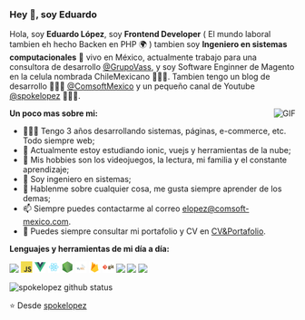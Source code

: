 ### Hey 👋, soy Eduardo

Hola, soy **Eduardo López**, soy **Frontend Developer** ( El mundo laboral tambien eh hecho Backen en PHP 🌍 ) tambien soy **Ingeniero en sistemas computacionales** 🚀 vivo en México, actualmente trabajo para una consultora de desarrollo [@GrupoVass](https://twitter.com/GrupoVASS), y soy Software Enginner de Magento en la celula nombrada ChileMexicano 🙍🏽‍♂️. Tambien tengo un blog de desarrollo 👨🏽‍💻 [@ComsoftMexico](https://www.comsoft-mexico.com/) y un pequeño canal de Youtube [@spokelopez](https://www.youtube.com/channel/UCzSSsHwz_fHf3Rdw0eQfBgg?view_as=subscriber) 👨🏽‍💼. 

  <img align="right" alt="GIF" src="https://i.pinimg.com/originals/e4/26/70/e426702edf874b181aced1e2fa5c6cde.gif" />

**Un poco mas sobre mi:**

- 👨🏽‍💻 Tengo 3 años desarrollando sistemas, páginas, e-commerce, etc. Todo siempre web;
- 🌱 Actualmente estoy estudiando ionic, vuejs y herramientas de la nube; 
- 🤔 Mis hobbies son los videojuegos, la lectura, mi familia y el constante aprendizaje;
- 💼 Soy ingeniero en sistemas;
- 💬 Hablenme sobre cualquier cosa, me gusta siempre aprender de los demas;
- 📫 Siempre puedes contactarme al correo elopez@comsoft-mexico.com.
- 📝 Puedes siempre consultar mi portafolio y CV en [CV&Portafolio](https://spokelopez.github.io/).


**Lenguajes y herramientas de mi día a día:**  

<code><img height="20" src="https://pytorch.org/assets/images/pytorch-logo.png"></code>
<code><img height="20" src="https://raw.githubusercontent.com/github/explore/80688e429a7d4ef2fca1e82350fe8e3517d3494d/topics/javascript/javascript.png"></code>
<code><img height="20" src="https://raw.githubusercontent.com/github/explore/80688e429a7d4ef2fca1e82350fe8e3517d3494d/topics/vue/vue.png"></code>
<code><img height="20" src="https://raw.githubusercontent.com/github/explore/80688e429a7d4ef2fca1e82350fe8e3517d3494d/topics/react/react.png"></code>
<code><img height="20" src="https://raw.githubusercontent.com/github/explore/80688e429a7d4ef2fca1e82350fe8e3517d3494d/topics/nodejs/nodejs.png"></code>
<code><img height="20" src="https://raw.githubusercontent.com/github/explore/80688e429a7d4ef2fca1e82350fe8e3517d3494d/topics/mysql/mysql.png"></code>
<code><img height="20" src="https://raw.githubusercontent.com/github/explore/80688e429a7d4ef2fca1e82350fe8e3517d3494d/topics/firebase/firebase.png"></code>
<code><img height="20" src="https://raw.githubusercontent.com/github/explore/80688e429a7d4ef2fca1e82350fe8e3517d3494d/topics/git/git.png"></code>
<code><img height="20" src="https://user-images.githubusercontent.com/10249293/90998823-a1bd3280-e58a-11ea-966b-2b14b60fff4c.jpg"></code>
<code><img height="20" src="https://user-images.githubusercontent.com/10249293/90998964-ecd74580-e58a-11ea-8594-a6ef79ccd234.png"></code>
<code><img height="20" src="https://user-images.githubusercontent.com/10249293/90999045-29a33c80-e58b-11ea-93db-7135be37af40.jpg"></code>

![spokelopez github status](https://github-readme-stats.vercel.app/api?username=spokelopez&show_icons=true&hide_border=true)

⭐️ Desde [spokelopez](https://github.com/SpokeLopez)
